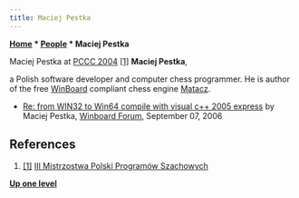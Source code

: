 ```yaml
---
title: Maciej Pestka
---
```

**[Home](Home "Home") \* [People](People "People") \* Maciej Pestka**



 [](http://mpps.maciej.szmit.info/mpps-3/) Maciej Pestka at [PCCC 2004](PCCC_2004 "PCCC 2004") <a id="cite-note-1" href="#cite-ref-1">[1]</a> 
**Maciej Pestka**,  

a Polish software developer and computer chess programmer. He is author of the free [WinBoard](WinBoard "WinBoard") compliant chess engine [Matacz](Matacz "Matacz"). 






* [Re: from WIN32 to Win64 compile with visual c++ 2005 express](http://www.open-aurec.com/wbforum/viewtopic.php?f=4&t=5537&start=10) by Maciej Pestka, [Winboard Forum](Computer_Chess_Forums "Computer Chess Forums"), September 07, 2006


## References


1. <a id="cite-ref-1" href="#cite-note-1">[1]</a> [III Mistrzostwa Polski Programów Szachowych](http://mpps.maciej.szmit.info/mpps-3/)

**[Up one level](People "People")**







 

